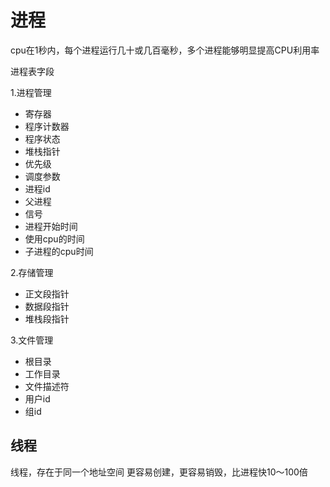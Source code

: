 #  进程

cpu在1秒内，每个进程运行几十或几百毫秒，多个进程能够明显提高CPU利用率

进程表字段

1.进程管理
 + 寄存器
 + 程序计数器
 + 程序状态
 + 堆栈指针
 + 优先级
 + 调度参数
 + 进程id
 + 父进程
 + 信号
 + 进程开始时间
 + 使用cpu的时间
 + 子进程的cpu时间
 
2.存储管理
 + 正文段指针
 + 数据段指针
 + 堆栈段指针
 
3.文件管理
 + 根目录
 + 工作目录
 + 文件描述符
 + 用户id
 + 组id
 

## 线程

线程，存在于同一个地址空间
更容易创建，更容易销毁，比进程快10～100倍

